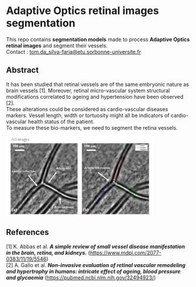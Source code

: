 # Adaptive Optics retinal images segmentation

This repo contains **segmentation models** made to process **Adaptive Optics retinal images** and segment their vessels.   
Contact : tom.da_silva-faria@etu.sorbonne-universite.fr

## Abstract
It has been studied that retinal vessels are of the same embryonic nature as brain vessels [1]. Moreover, retinal micro-vascular system structural modifications correlated to ageing and hypertension have been observed [2].   
These alterations could be considered as cardio-vascular diseases markers. Vessel length, width or tortuosity might all be indicators of cardio-vascular health status of the patient.  
To measure these bio-markers, we need to segment the retina vessels. 

<img src="https://github.com/DASILVAFARIATom/OASegmentation/blob/master/Images/AOImages.png" width="400">

## References
[1] K. Abbas et al. **_A simple review of small vessel disease manifestation in the brain, retina, and kidneys._**  (https://www.mdpi.com/2077-0383/11/19/5546)   
[2] A. Gallo et al. **_Non-invasive evaluation of retinal vascular remodeling and hypertrophy in humans: intricate effect of ageing, blood pressure and glycaemia_** (https://pubmed.ncbi.nlm.nih.gov/32494923/)